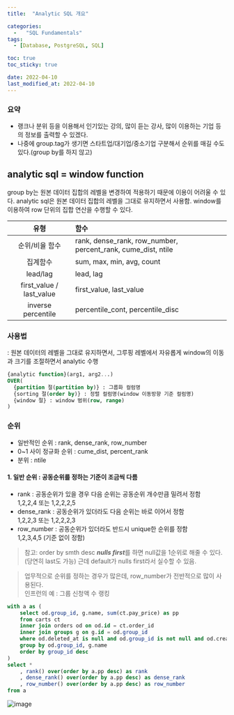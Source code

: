 ```yaml
---
title:  "Analytic SQL 개요"

categories:
  -   "SQL Fundamentals"
tags:
  - [Database, PostgreSQL, SQL]

toc: true
toc_sticky: true

date: 2022-04-10
last_modified_at: 2022-04-10
---
```


### 요약
- 랭크나 분위 등을 이용해서 인기있는 강의, 많이 듣는 강사, 많이 이용하는 기업 등의 정보를 출력할 수 있겠다. 
- 나중에 group.tag가 생기면 스타트업/대기업/중소기업 구분해서 순위를 매길 수도 있다.(group by를 하지 않고)

## analytic sql = window function

group by는 원본 데이터 집합의 레벨을 변경하여 적용하기 때문에 이용이 어려울 수 있다. 
analytic sql은 원본 데이터 집합의 레벨을 그대로 유지하면서 사용함.
window를 이용하여 row 단위의 집합 연산을 수행할 수 있다. 

|유형|함수|
|:----:|:-----------|
|순위/비율 함수|rank, dense_rank, row_number, percent_rank, cume_dist, ntile|
|집계함수|sum, max, min, avg, count|
|lead/lag|lead, lag|
|first_value / last_value|first_value, last_value|
|inverse percentile|percentile_cont, percentile_disc|

### 사용법
: 원본 데이터의 레벨을 그대로 유지하면서, 그루핑 레벨에서 자유롭게 window의 이동과 크기를 조절하면서 analytic 수행
```sql
{analytic function}(arg1, arg2...)
OVER(
  {partition 절(partition by)} : 그룹화 컬럼명
  {sorting 절(order by)} : 정렬 컬럼명(window 이동방향 기준 컬럼명)
  {window 절} : window 범위(row, range)
)
```
### 순위
- 일반적인 순위 : rank, dense_rank, row_number
- 0~1 사이 정규화 순위 : cume_dist, percent_rank
- 분위 : ntile

#### 1. 일반 순위 : 공동순위를 정하는 기준이 조금씩 다름
- rank : 공동순위가 있을 경우 다음 순위는 공동순위 개수만큼 밀려서 정함 <br>
1,2,2,4 또는 1,2,2,2,5
- dense_rank : 공동순위가 있더라도 다음 순위는 바로 이어서 정함<br>
1,2,2,3 또는 1,2,2,2,3
- row_number : 공동순위가 있더라도 반드시 unique한 순위를 정함<br>
1,2,3,4,5 (기준 없이 정함)

> 참고: order by smth desc ***nulls first***를 하면 null값을 1순위로 해줄 수 있다. (당연히 last도 가능)
> 근데 default가 nulls first라서 실수할 수 있음. 

> 업무적으로 순위를 정하는 경우가 많은데, row_number가 전반적으로 많이 사용된다. <br>
> 인프런의 예 : 그룹 신청액 수 랭킹
```sql
with a as (
	select od.group_id, g.name, sum(ct.pay_price) as pp
	from carts ct 
	inner join orders od on od.id = ct.order_id 
	inner join groups g on g.id = od.group_id 
	where od.deleted_at is null and od.group_id is not null and od.created_at > '2022-03-31' and ct.pay_price > 0
	group by od.group_id, g.name
	order by group_id desc
)
select *
	, rank() over(order by a.pp desc) as rank
	, dense_rank() over(order by a.pp desc) as dense_rank 
	, row_number() over(order by a.pp desc) as row_number 
from a 
```
![image](https://user-images.githubusercontent.com/53845159/162615951-debc2f37-5a21-498c-a484-9f26f7d76333.png)


